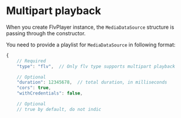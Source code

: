 
Multipart playback
==================
When you create FlvPlayer instance, the `MediaDataSource` structure is passing through the constructor.

You need to provide a playlist for `MediaDataSource` in following format:

```js
{
    // Required
    "type": "flv",  // Only flv type supports multipart playback

    // Optional
    "duration": 12345678,  // total duration, in milliseconds
    "cors": true,
    "withCredentials": false,

    // Optional
    // true by default, do not indic